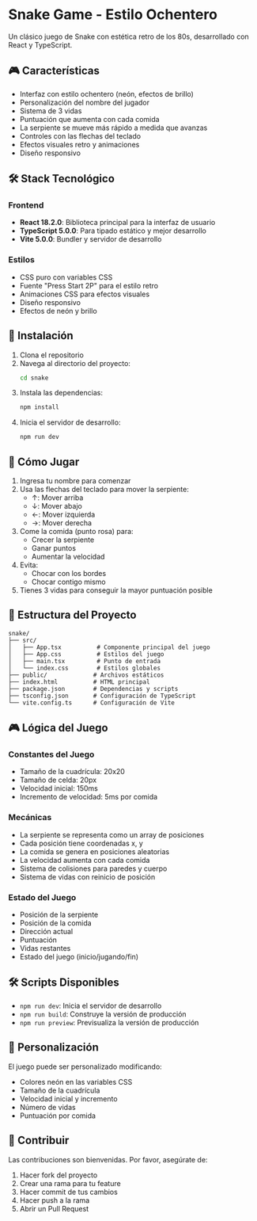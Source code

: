 # Snake Game - Estilo Ochentero

Un clásico juego de Snake con estética retro de los 80s, desarrollado con React y TypeScript.

## 🎮 Características

- Interfaz con estilo ochentero (neón, efectos de brillo)
- Personalización del nombre del jugador
- Sistema de 3 vidas
- Puntuación que aumenta con cada comida
- La serpiente se mueve más rápido a medida que avanzas
- Controles con las flechas del teclado
- Efectos visuales retro y animaciones
- Diseño responsivo

## 🛠️ Stack Tecnológico

### Frontend
- **React 18.2.0**: Biblioteca principal para la interfaz de usuario
- **TypeScript 5.0.0**: Para tipado estático y mejor desarrollo
- **Vite 5.0.0**: Bundler y servidor de desarrollo

### Estilos
- CSS puro con variables CSS
- Fuente "Press Start 2P" para el estilo retro
- Animaciones CSS para efectos visuales
- Diseño responsivo
- Efectos de neón y brillo

## 🚀 Instalación

1. Clona el repositorio
2. Navega al directorio del proyecto:
   ```bash
   cd snake
   ```
3. Instala las dependencias:
   ```bash
   npm install
   ```
4. Inicia el servidor de desarrollo:
   ```bash
   npm run dev
   ```

## 🎯 Cómo Jugar

1. Ingresa tu nombre para comenzar
2. Usa las flechas del teclado para mover la serpiente:
   - ↑: Mover arriba
   - ↓: Mover abajo
   - ←: Mover izquierda
   - →: Mover derecha
3. Come la comida (punto rosa) para:
   - Crecer la serpiente
   - Ganar puntos
   - Aumentar la velocidad
4. Evita:
   - Chocar con los bordes
   - Chocar contigo mismo
5. Tienes 3 vidas para conseguir la mayor puntuación posible

## 🎨 Estructura del Proyecto

```
snake/
├── src/
│   ├── App.tsx          # Componente principal del juego
│   ├── App.css          # Estilos del juego
│   ├── main.tsx         # Punto de entrada
│   └── index.css        # Estilos globales
├── public/             # Archivos estáticos
├── index.html          # HTML principal
├── package.json        # Dependencias y scripts
├── tsconfig.json       # Configuración de TypeScript
└── vite.config.ts      # Configuración de Vite
```

## 🎮 Lógica del Juego

### Constantes del Juego
- Tamaño de la cuadrícula: 20x20
- Tamaño de celda: 20px
- Velocidad inicial: 150ms
- Incremento de velocidad: 5ms por comida

### Mecánicas
- La serpiente se representa como un array de posiciones
- Cada posición tiene coordenadas x, y
- La comida se genera en posiciones aleatorias
- La velocidad aumenta con cada comida
- Sistema de colisiones para paredes y cuerpo
- Sistema de vidas con reinicio de posición

### Estado del Juego
- Posición de la serpiente
- Posición de la comida
- Dirección actual
- Puntuación
- Vidas restantes
- Estado del juego (inicio/jugando/fin)

## 🛠️ Scripts Disponibles

- `npm run dev`: Inicia el servidor de desarrollo
- `npm run build`: Construye la versión de producción
- `npm run preview`: Previsualiza la versión de producción

## 🎨 Personalización

El juego puede ser personalizado modificando:
- Colores neón en las variables CSS
- Tamaño de la cuadrícula
- Velocidad inicial y incremento
- Número de vidas
- Puntuación por comida

## 🤝 Contribuir

Las contribuciones son bienvenidas. Por favor, asegúrate de:
1. Hacer fork del proyecto
2. Crear una rama para tu feature
3. Hacer commit de tus cambios
4. Hacer push a la rama
5. Abrir un Pull Request 
